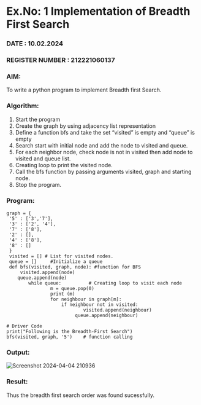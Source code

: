 # Ex.No: 1  Implementation of Breadth First Search 
### DATE : 10.02.2024                                                                          
### REGISTER NUMBER : 212221060137
### AIM: 
To write a python program to implement Breadth first Search. 
### Algorithm:
1. Start the program
2. Create the graph by using adjacency list representation
3. Define a function bfs and take the set “visited” is empty and “queue” is empty
4. Search start with initial node and add the node to visited and queue.
5. For each neighbor node, check node is not in visited then add node to visited and queue list.
6.  Creating loop to print the visited node.
7.   Call the bfs function by passing arguments visited, graph and starting node.
8.   Stop the program.
### Program:
~~~
graph = {
 '5' : ['3','7'],
 '3' : ['2', '4'],
 '7' : ['8'],
 '2' : [],
 '4' : ['8'],
 '8' : []
 }
 visited = [] # List for visited nodes.
 queue = []     #Initialize a queue
 def bfs(visited, graph, node): #function for BFS
 	 visited.append(node)
  	queue.append(node)
  		while queue:          # Creating loop to visit each node
    			m = queue.pop(0) 
    			print (m) 
    			for neighbour in graph[m]:
      				if neighbour not in visited:
        					visited.append(neighbour)
       					 queue.append(neighbour)

# Driver Code
print("Following is the Breadth-First Search")
bfs(visited, graph, '5')    # function calling
~~~












### Output:
![Screenshot 2024-04-04 210936](https://github.com/lakshanad1306/AI_Lab_2023-24/assets/161121355/71abcb65-412d-4bfb-8d53-fb835803259d)



### Result:
Thus the breadth first search order was found sucessfully.
